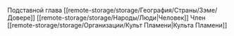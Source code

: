 Подставной глава [[remote-storage/storage/География/Страны/Зэме/Довере]]
[[remote-storage/storage/Народы/Люди|Человек]]
Член [[remote-storage/storage/Организации/Культ Пламени|Культа Пламени]]
